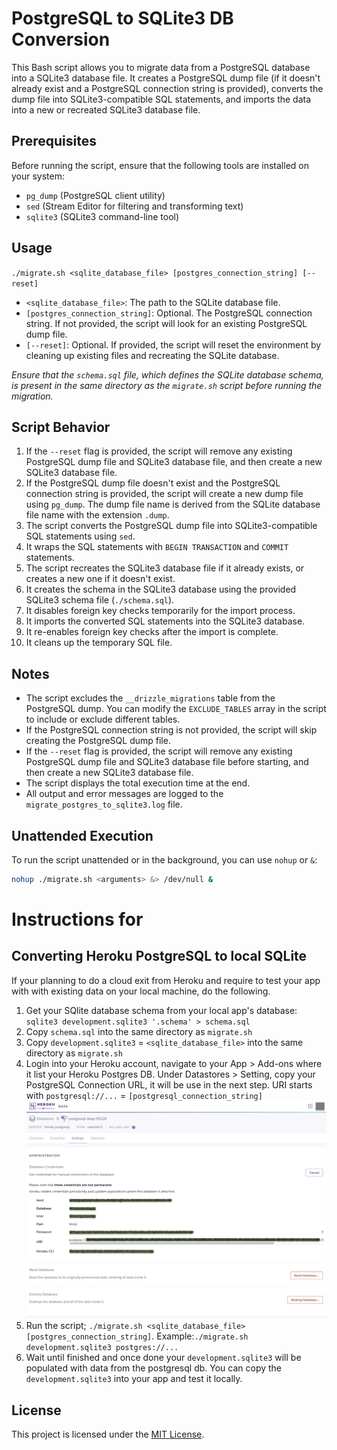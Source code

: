 # PostgreSQL to SQLite3 DB Conversion

This Bash script allows you to migrate data from a PostgreSQL database into a SQLite3 database file. It creates a PostgreSQL dump file (if it doesn't already exist and a PostgreSQL connection string is provided), converts the dump file into SQLite3-compatible SQL statements, and imports the data into a new or recreated SQLite3 database file.

## Prerequisites

Before running the script, ensure that the following tools are installed on your system:

- `pg_dump` (PostgreSQL client utility)
- `sed` (Stream Editor for filtering and transforming text)
- `sqlite3` (SQLite3 command-line tool)

## Usage

`./migrate.sh <sqlite_database_file> [postgres_connection_string] [--reset]`

- `<sqlite_database_file>`: The path to the SQLite database file.
- `[postgres_connection_string]`: Optional. The PostgreSQL connection string. If not provided, the script will look for an existing PostgreSQL dump file.
- `[--reset]`: Optional. If provided, the script will reset the environment by cleaning up existing files and recreating the SQLite database.

_Ensure that the `schema.sql` file, which defines the SQLite database schema, is present in the same directory as the `migrate.sh` script before running the migration._

## Script Behavior

1. If the `--reset` flag is provided, the script will remove any existing PostgreSQL dump file and SQLite3 database file, and then create a new SQLite3 database file.
2. If the PostgreSQL dump file doesn't exist and the PostgreSQL connection string is provided, the script will create a new dump file using `pg_dump`. The dump file name is derived from the SQLite database file name with the extension `.dump`.
3. The script converts the PostgreSQL dump file into SQLite3-compatible SQL statements using `sed`.
4. It wraps the SQL statements with `BEGIN TRANSACTION` and `COMMIT` statements.
5. The script recreates the SQLite3 database file if it already exists, or creates a new one if it doesn't exist.
6. It creates the schema in the SQLite3 database using the provided SQLite3 schema file (`./schema.sql`).
7. It disables foreign key checks temporarily for the import process.
8. It imports the converted SQL statements into the SQLite3 database.
9. It re-enables foreign key checks after the import is complete.
10. It cleans up the temporary SQL file.

## Notes

- The script excludes the `__drizzle_migrations` table from the PostgreSQL dump. You can modify the `EXCLUDE_TABLES` array in the script to include or exclude different tables.
- If the PostgreSQL connection string is not provided, the script will skip creating the PostgreSQL dump file.
- If the `--reset` flag is provided, the script will remove any existing PostgreSQL dump file and SQLite3 database file before starting, and then create a new SQLite3 database file.
- The script displays the total execution time at the end.
- All output and error messages are logged to the `migrate_postgres_to_sqlite3.log` file.

## Unattended Execution

To run the script unattended or in the background, you can use `nohup` or `&`:

```bash
nohup ./migrate.sh <arguments> &> /dev/null &
```

# Instructions for

## Converting Heroku PostgreSQL to local SQLite

If your planning to do a cloud exit from Heroku and require to test your app with with existing data on your local machine, do the following.

1. Get your SQlite database schema from your local app's database: `sqlite3 development.sqlite3 '.schema' > schema.sql`
2. Copy `schema.sql` into the same directory as `migrate.sh`
3. Copy `development.sqlite3` = `<sqlite_database_file>` into the same directory as `migrate.sh`
4. Login into your Heroku account, navigate to your App > Add-ons where it list your Heroku Postgres DB. Under Datastores > Setting, copy your PostgreSQL Connection URL, it will be use in the next step. URI starts with `postgresql://...` = `[postgresql_connection_string]`  ![heroku_db](/images/heroku_db_admin.jpg)
5. Run the script; `./migrate.sh <sqlite_database_file> [postgres_connection_string]`. Example:`./migrate.sh development.sqlite3 postgres://...`  
6. Wait until finished and once done your `development.sqlite3` will be populated with data from the postgresql db. You can copy the `development.sqlite3` into your app and test it locally.

## License

This project is licensed under the [MIT License](LICENSE).

